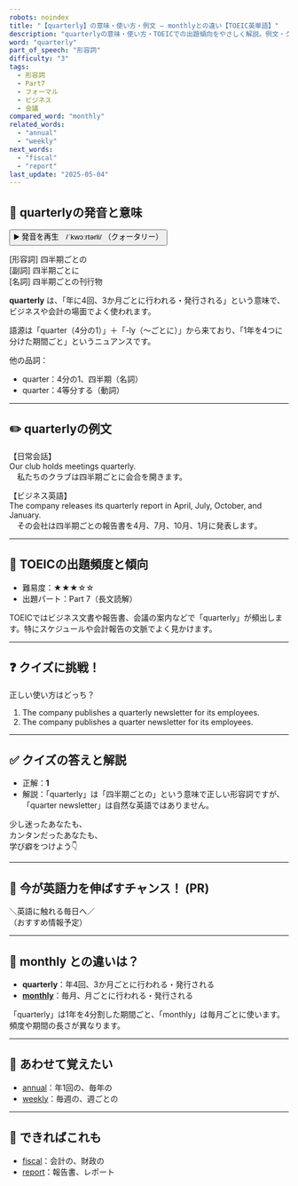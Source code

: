 ```yaml
---
robots: noindex
title: "【quarterly】の意味・使い方・例文 ― monthlyとの違い【TOEIC英単語】"
description: "quarterlyの意味・使い方・TOEICでの出題傾向をやさしく解説。例文・クイズ付きでmonthlyとの違いもわかりやすく学べます。"
word: "quarterly"
part_of_speech: "形容詞"
difficulty: "3"
tags:
  - 形容詞
  - Part7
  - フォーマル
  - ビジネス
  - 会議
compared_word: "monthly"
related_words:
  - "annual"
  - "weekly"
next_words:
  - "fiscal"
  - "report"
last_update: "2025-05-04"
---
```


## 🔰 quarterlyの発音と意味

<button class="play-audio" onclick="playTTS('quarterly')">
  <span class="play-audio-main">
    ▶️ 発音を再生　/ˈkwɔːrtərli/
  </span>
  <span class="play-audio-sub">
    （クォータリー）
  </span>
</button>

[形容詞] 四半期ごとの  
[副詞] 四半期ごとに  
[名詞] 四半期ごとの刊行物

**quarterly** は、「年に4回、3か月ごとに行われる・発行される」という意味で、ビジネスや会計の場面でよく使われます。

語源は「quarter（4分の1）」＋「-ly（～ごとに）」から来ており、「1年を4つに分けた期間ごと」というニュアンスです。

他の品詞：  
- quarter：4分の1、四半期（名詞）
- quarter：4等分する（動詞）

---

## ✏️ quarterlyの例文

【日常会話】  
Our club holds meetings quarterly.  
　私たちのクラブは四半期ごとに会合を開きます。

【ビジネス英語】  
The company releases its quarterly report in April, July, October, and January.  
　その会社は四半期ごとの報告書を4月、7月、10月、1月に発表します。

---

## 🎯 TOEICの出題頻度と傾向

- 難易度：★★★☆☆
- 出題パート：Part 7（長文読解）

TOEICではビジネス文書や報告書、会議の案内などで「quarterly」が頻出します。特にスケジュールや会計報告の文脈でよく見かけます。

---

## ❓ クイズに挑戦！

正しい使い方はどっち？

1. The company publishes a quarterly newsletter for its employees.  
2. The company publishes a quarter newsletter for its employees.

---

## ✅ クイズの答えと解説

- 正解：**1**
- 解説：「quarterly」は「四半期ごとの」という意味で正しい形容詞ですが、「quarter newsletter」は自然な英語ではありません。

少し迷ったあなたも、  
カンタンだったあなたも、  
学び癖をつけよう👇️

---

## 🚀 今が英語力を伸ばすチャンス！ (PR)

<div class="info-center">
＼英語に触れる毎日へ／<br>  
（おすすめ情報予定）
</div>

---

## 🤔  monthly との違いは？

- **quarterly**：年4回、3か月ごとに行われる・発行される
- **[monthly](/word/monthly/)**：毎月、月ごとに行われる・発行される

「quarterly」は1年を4分割した期間ごと、「monthly」は毎月ごとに使います。頻度や期間の長さが異なります。

---

## 🧩 あわせて覚えたい

- [annual](/word/annual/)：年1回の、毎年の
- [weekly](/word/weekly/)：毎週の、週ごとの

---

## 📖 できればこれも

- [fiscal](/word/fiscal/)：会計の、財政の
- [report](/word/report/)：報告書、レポート

<!-- cvid: aid28_bid34 -->
